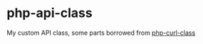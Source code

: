 # php-api-class
My custom API class, some parts borrowed from [php-curl-class](https://github.com/php-curl-class/php-curl-class)
